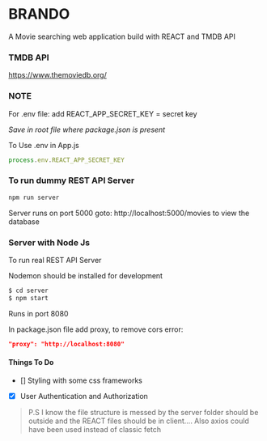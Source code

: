 # BRANDO

A Movie searching web application build with REACT and TMDB API

### TMDB API

https://www.themoviedb.org/

### NOTE

For .env file: add 
REACT_APP_SECRET_KEY = secret key

*Save in root file where package.json is present*

To Use .env in App.js

```javascript
process.env.REACT_APP_SECRET_KEY
```

### To run dummy REST API Server

```sh
npm run server
```

Server runs on port 5000
goto: http://localhost:5000/movies to view the database

### Server with Node Js

To run real REST API Server

Nodemon should be installed for development

```sh
$ cd server
$ npm start
```
Runs in port 8080

In package.json file add proxy, to remove cors error:

```json
"proxy": "http://localhost:8080"
```

#### Things To Do

- [] Styling with some css frameworks
- [x] User Authentication and Authorization

> P.S I know the file structure is messed by the server folder should be outside and the REACT files should be in client.... Also axios could have been used instead of classic fetch